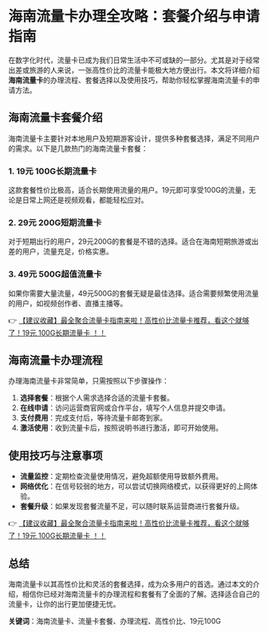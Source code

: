 # 海南流量卡办理全攻略：套餐介绍与申请指南

在数字化时代，流量卡已成为我们日常生活中不可或缺的一部分。尤其是对于经常出差或旅游的人来说，一张高性价比的流量卡能极大地方便出行。本文将详细介绍**海南流量卡**的办理流程、套餐选择以及使用技巧，帮助你轻松掌握海南流量卡的申请方法。

## 海南流量卡套餐介绍

海南流量卡主要针对本地用户及短期游客设计，提供多种套餐选择，满足不同用户的需求。以下是几款热门的海南流量卡套餐：

### 1. 19元 100G长期流量卡
这款套餐性价比极高，适合长期使用流量的用户。19元即可享受100G的流量，无论是日常上网还是视频观看，都能轻松应对。

### 2. 29元 200G短期流量卡
对于短期出行的用户，29元200G的套餐是不错的选择。适合在海南短期旅游或出差的用户，流量充足，价格实惠。

### 3. 49元 500G超值流量卡
如果你需要大量流量，49元500G的套餐无疑是最佳选择。适合需要频繁使用流量的用户，如视频创作者、直播主播等。

👉 [【建议收藏】最全聚合流量卡指南来啦！高性价比流量卡推荐，看这个就够了！19元 100G长期流量卡 ！！](https://bit.ly/Liuliangka)

## 海南流量卡办理流程

办理海南流量卡非常简单，只需按照以下步骤操作：

1. **选择套餐**：根据个人需求选择合适的流量卡套餐。
2. **在线申请**：访问运营商官网或合作平台，填写个人信息并提交申请。
3. **支付费用**：完成支付后，等待流量卡邮寄到家。
4. **激活使用**：收到流量卡后，按照说明书进行激活，即可开始使用。

## 使用技巧与注意事项

- **流量监控**：定期检查流量使用情况，避免超额使用导致额外费用。
- **网络优化**：在信号较弱的地方，可以尝试切换网络模式，以获得更好的上网体验。
- **套餐升级**：如果发现套餐流量不足，可以随时联系运营商进行套餐升级。

👉 [【建议收藏】最全聚合流量卡指南来啦！高性价比流量卡推荐，看这个就够了！19元 100G长期流量卡 ！！](https://bit.ly/Liuliangka)

## 总结

海南流量卡以其高性价比和灵活的套餐选择，成为众多用户的首选。通过本文的介绍，相信你已经对海南流量卡的办理流程和套餐有了全面的了解。选择适合自己的流量卡，让你的出行更加便捷无忧。

**关键词**：海南流量卡、流量卡套餐、办理流程、高性价比、19元100G